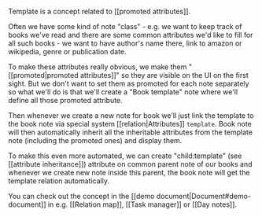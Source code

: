 Template is a concept related to [[promoted attributes]]. 

Often we have some kind of note "class" - e.g. we want to keep track of books we've read and there are some common attributes we'd like to fill for all such books - we want to have author's name there, link to amazon or wikipedia, genre or publication date.

To make these attributes really obvious, we make them "[[promoted|promoted attributes]]" so they are visible on the UI on the first sight. But we don't want to set them as promoted for each note separately so what we'll do is that we'll create a "Book template" note where we'll define all those promoted attribute.

Then whenever we create a new note for book we'll just link the template to the book note via special system [[relation|Attributes]] `template`. Book note will then automatically inherit all the inheritable attributes from the template note (including the promoted ones) and display them.

To make this even more automated, we can create "child:template" (see [[attribute inheritance]]) attribute on common parent note of our books and whenever we create new note inside this parent, the book note will get the template relation automatically.

You can check out the concept in the [[demo document|Document#demo-document]] in e.g. [[Relation map]], [[Task manager]] or [[Day notes]]. 
